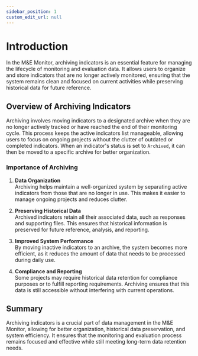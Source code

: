 ```yaml
---
sidebar_position: 1
custom_edit_url: null
---
```


# Introduction

In the M&E Monitor, archiving indicators is an essential feature for managing the lifecycle of monitoring and evaluation data. It allows users to organize and store indicators that are no longer actively monitored, ensuring that the system remains clean and focused on current activities while preserving historical data for future reference.

## Overview of Archiving Indicators

Archiving involves moving indicators to a designated archive when they are no longer actively tracked or have reached the end of their monitoring cycle. This process keeps the active indicators list manageable, allowing users to focus on ongoing projects without the clutter of outdated or completed indicators. When an indicator's status is set to `Archived`, it can then be moved to a specific archive for better organization.

### Importance of Archiving

1. **Data Organization**  
   Archiving helps maintain a well-organized system by separating active indicators from those that are no longer in use. This makes it easier to manage ongoing projects and reduces clutter.

2. **Preserving Historical Data**  
   Archived indicators retain all their associated data, such as responses and supporting files. This ensures that historical information is preserved for future reference, analysis, and reporting.

3. **Improved System Performance**  
   By moving inactive indicators to an archive, the system becomes more efficient, as it reduces the amount of data that needs to be processed during daily use.

4. **Compliance and Reporting**  
   Some projects may require historical data retention for compliance purposes or to fulfill reporting requirements. Archiving ensures that this data is still accessible without interfering with current operations.

## Summary

Archiving indicators is a crucial part of data management in the M&E Monitor, allowing for better organization, historical data preservation, and system efficiency. It ensures that the monitoring and evaluation process remains focused and effective while still meeting long-term data retention needs.
